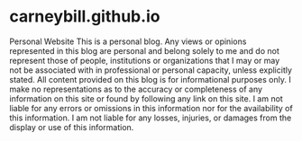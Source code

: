 # carneybill.github.io
Personal Website
This is a personal blog. Any views or opinions represented in this blog are personal and belong solely to me and do not represent those of people, institutions or organizations that I may or may not be associated with in professional or personal capacity, unless explicitly stated. All content provided on this blog is for informational purposes only. I make no representations as to the accuracy or completeness of any information on this site or found by following any link on this site. I am not liable for any errors or omissions in this information nor for the availability of this information. I am not liable for any losses, injuries, or damages from the display or use of this information.

